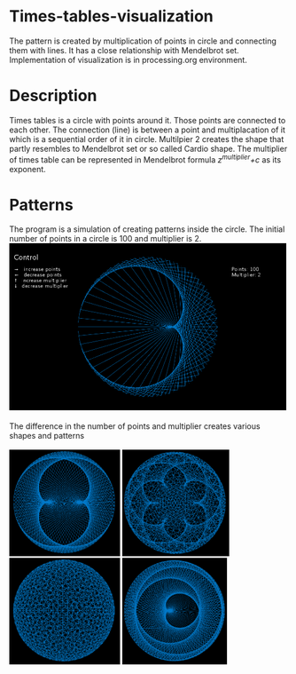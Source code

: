 # Times-tables-visualization
The pattern is created by multiplication of points in circle and connecting them with lines. It has a close relationship with Mendelbrot set. Implementation of visualization is in processing.org environment.

# Description
Times tables is a circle with points around it. Those points are connected to each other. The connection (line) is between a point and multiplacation of it which is a sequential order of it in circle. Multilpier 2 creates the shape that partly resembles to Mendelbrot set or so called Cardio shape. The multiplier of times table can be represented in Mendelbrot formula <i>z<sup>multiplier</sup>+c</i> as its exponent.

# Patterns
The program is a simulation of creating patterns inside the circle. The initial number of points in a circle is 100 and multiplier is 2.
<br>
<img src="https://github.com/Kama-lab/Times-tables-visualization/blob/master/captures/capture1.PNG" alt="capture1" width="500px">
<br>
<br>
The difference in the number of points and multiplier creates various shapes and patterns
<br>
<br>
<img src="https://github.com/Kama-lab/Times-tables-visualization/blob/master/captures/capture2.PNG" alt="capture2" width="200px">
<img src="https://github.com/Kama-lab/Times-tables-visualization/blob/master/captures/capture3.PNG" alt="capture3" width="193px">
<img src="https://github.com/Kama-lab/Times-tables-visualization/blob/master/captures/capture4.PNG" alt="capture4" width="200px">
<img src="https://github.com/Kama-lab/Times-tables-visualization/blob/master/captures/capture5.PNG" alt="capture5" width="189px">
